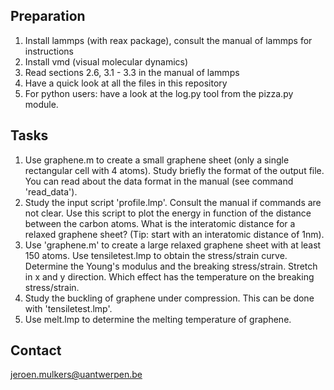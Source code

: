 Preparation
-----------

1. Install lammps (with reax package), consult the manual of lammps for instructions
2. Install vmd (visual molecular dynamics)
3. Read sections 2.6, 3.1 - 3.3 in the manual of lammps
4. Have a quick look at all the files in this repository
5. For python users: have a look at the log.py tool from the pizza.py module.

Tasks
-----

1. Use graphene.m to create a small graphene sheet (only a single rectangular cell with 4 atoms). Study briefly the format of the output file. You can read about the data format in the manual (see command 'read_data').
2. Study the input script 'profile.lmp'. Consult the manual if commands are not clear. Use this script to plot the energy in function of the distance between the carbon atoms. What is the interatomic distance for a relaxed graphene sheet? (Tip: start with an interatomic distance of 1nm).
3. Use 'graphene.m' to create a large relaxed graphene sheet with at least 150 atoms. Use tensiletest.lmp to obtain the stress/strain curve. Determine the Young's modulus and the breaking stress/strain. Stretch in x and y direction. Which effect has the temperature on the breaking stress/strain.
4. Study the buckling of graphene under compression. This can be done with 'tensiletest.lmp'.
5. Use melt.lmp to determine the melting temperature of graphene.

Contact
-------

jeroen.mulkers@uantwerpen.be

